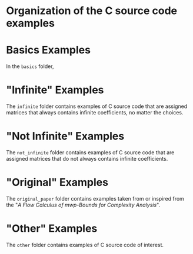 # Organization of the C source code examples

<!-- To reword, but that's the idea. -->

# Basics Examples

In the `basics` folder, 

# "Infinite" Examples

The `infinite` folder contains examples of C source code that are assigned matrices that always contains infinite coefficients, no matter the choices.

# "Not Infinite" Examples

The `not_infinite` folder contains examples of C source code that are assigned matrices that do not always contains infinite coefficients.

# "Original" Examples

The `original_paper` folder contains examples taken from or inspired from the "_A Flow Calculus of mwp-Bounds for Complexity Analysis_".

# "Other" Examples

The `other` folder contains examples of C source code of interest.
